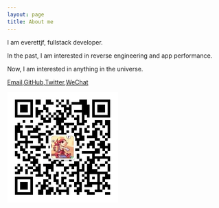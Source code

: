 ```yaml
---
layout: page
title: About me 
---
```


I am everettjf, fullstack developer.

In the past, I am interested in reverse engineering and app performance.

Now, I am interested in anything in the universe.

[Email](mailto:everettjf@live.com),[GitHub](https://github.com/everettjf),[Twitter](https://twitter.com/everettjf),[WeChat](/images/mywechat.jpg) 

![fun](/images/fun.jpg)
